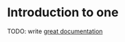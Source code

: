 # Introduction to one

TODO: write [great documentation](http://jacobian.org/writing/what-to-write/)
